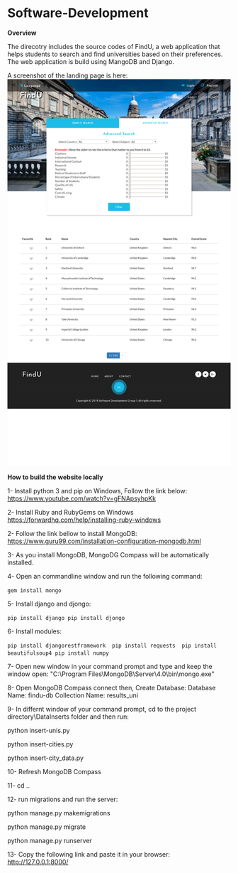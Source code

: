 # Software-Development

**Overview**

The direcotry includes the source codes of FindU, a web application that helps students to search and find universities based on their preferences. The web application is build using MangoDB and Django.

A screenshot of the landing page is here:
![Screenshot](final.png)

**How to build the website locally**

1- Install python 3 and pip on Windows, Follow the link below: https://www.youtube.com/watch?v=gFNApsyhpKk

2- Install Ruby and RubyGems on Windows https://forwardhq.com/help/installing-ruby-windows

2- Follow the link bellow to install MongoDB: https://www.guru99.com/installation-configuration-mongodb.html

3- As you install MongoDB, MongoDG Compass will be automatically installed.

4- Open an commandline window and run the following command: 

`gem install mongo`

5- Install django and djongo: 

`pip install django
pip install djongo`

6- Install modules:

`pip install djangorestframework 
pip install requests 
pip install beautifulsoup4
pip install numpy`

7- Open new window in your command prompt and type and keep the window open: 
"C:\Program Files\MongoDB\Server\4.0\bin\mongo.exe"

8- Open MongoDB Compass connect then, Create Database: Database Name: findu-db Collection Name: results_uni

9- In differnt window of your command prompt, cd to the project directory\DataInserts folder and then run:

python insert-unis.py 

python insert-cities.py

python insert-city_data.py


10- Refresh MongoDB Compass

11- cd ..

12- run migrations and run the server:

python manage.py makemigrations 

python manage.py migrate 

python manage.py runserver

13- Copy the following link and paste it in your browser: http://127.0.0.1:8000/
